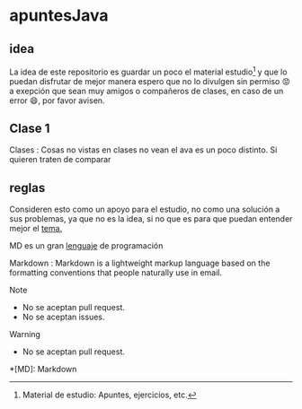 # apuntesJava

## idea

La idea de este repositorio es guardar un poco el material estudio[^1] y que lo puedan disfrutar de mejor manera espero que no lo divulgen sin permiso 😡 a exepción que sean muy amigos o compañeros de clases, en caso de un error 😄, por favor avisen.

## Clase 1
Clases
: Cosas no vistas en clases no vean el ava es un poco distinto. Si quieren traten de comparar

## reglas

Consideren esto como un apoyo para el estudio, no como una solución a sus problemas, ya que no es la idea, si no que es para que puedan entender mejor el [tema.](#idea)

MD es un gran <u>lenguaje</u> de programación

Markdown
:  Markdown is a lightweight markup language based on the formatting conventions that people naturally use in email.

>[!NOTE]
>
> - No se aceptan pull request.
> - No se aceptan issues.

>[!WARNING]
>
> - No se aceptan pull request.

[^1]: Material de estudio: Apuntes, ejercicios, etc.

*[MD]: Markdown
